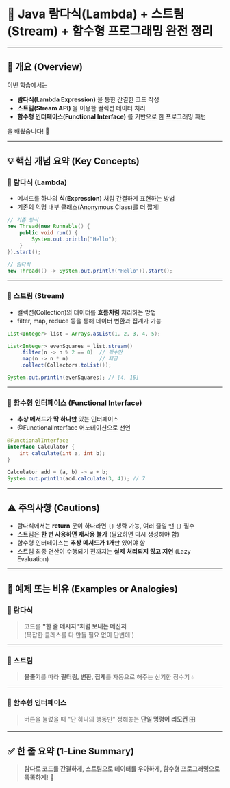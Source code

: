 # 🧠 Java 람다식(Lambda) + 스트림(Stream) + 함수형 프로그래밍 완전 정리

---

## 📌 개요 (Overview)

이번 학습에서는

- **람다식(Lambda Expression)** 을 통한 간결한 코드 작성
- **스트림(Stream API)** 을 이용한 컬렉션 데이터 처리
- **함수형 인터페이스(Functional Interface)** 를 기반으로 한 프로그래밍 패턴

을 배웠습니다! 🎯

---

## 💡 핵심 개념 요약 (Key Concepts)

### 🔹 람다식 (Lambda)

- 메서드를 하나의 **식(Expression)** 처럼 간결하게 표현하는 방법
- 기존의 익명 내부 클래스(Anonymous Class)를 더 짧게!

```java
// 기존 방식
new Thread(new Runnable() {
    public void run() {
        System.out.println("Hello");
    }
}).start();

// 람다식
new Thread(() -> System.out.println("Hello")).start();
```

---

### 🔹 스트림 (Stream)

- 컬렉션(Collection)의 데이터를 **흐름처럼** 처리하는 방법
- filter, map, reduce 등을 통해 데이터 변환과 집계가 가능

```java
List<Integer> list = Arrays.asList(1, 2, 3, 4, 5);

List<Integer> evenSquares = list.stream()
    .filter(n -> n % 2 == 0)  // 짝수만
    .map(n -> n * n)          // 제곱
    .collect(Collectors.toList());

System.out.println(evenSquares); // [4, 16]
```

---

### 🔹 함수형 인터페이스 (Functional Interface)

- **추상 메서드가 딱 하나만** 있는 인터페이스
- @FunctionalInterface 어노테이션으로 선언

```java
@FunctionalInterface
interface Calculator {
    int calculate(int a, int b);
}

Calculator add = (a, b) -> a + b;
System.out.println(add.calculate(3, 4)); // 7
```

---

## ⚠ 주의사항 (Cautions)

- 람다식에서는 **return** 문이 하나라면 `{}` 생략 가능, 여러 줄일 땐 `{}` 필수
- 스트림은 **한 번 사용하면 재사용 불가** (필요하면 다시 생성해야 함)
- 함수형 인터페이스는 **추상 메서드가 1개**만 있어야 함
- 스트림 최종 연산이 수행되기 전까지는 **실제 처리되지 않고 지연** (Lazy Evaluation)

---

## 🧪 예제 또는 비유 (Examples or Analogies)

### 🧠 람다식
> 코드를 **"한 줄 메시지"처럼 보내는 메신저**  
> (복잡한 클래스를 다 만들 필요 없이 단번에!)

---

### 🧹 스트림
> **물줄기**를 따라 **필터링, 변환, 집계**를 자동으로 해주는 신기한 정수기 💧

---

### 🧩 함수형 인터페이스
> 버튼을 눌렀을 때 "단 하나의 행동만" 정해놓는 **단일 명령어 리모컨** 🎛️

---

## ✅ 한 줄 요약 (1-Line Summary)

> **람다로 코드를 간결하게, 스트림으로 데이터를 우아하게, 함수형 프로그래밍으로 똑똑하게!** 🚀


